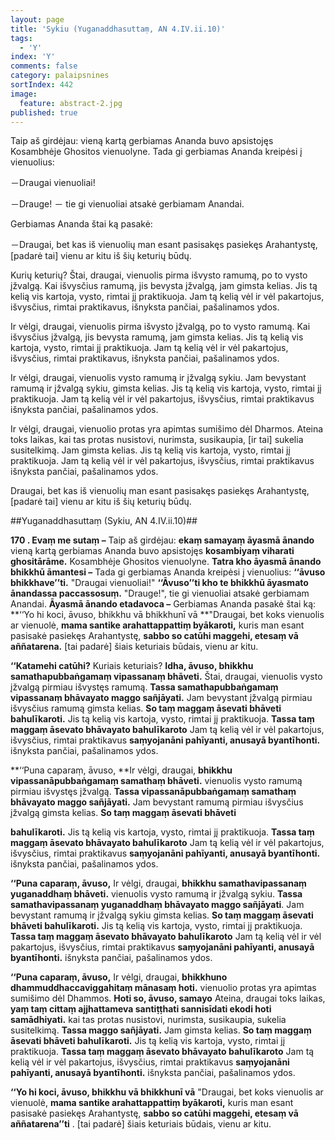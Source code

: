 ```yaml
---
layout: page
title: 'Sykiu (Yuganaddhasuttaṃ, AN 4.IV.ii.10)'
tags:
  - 'Y'
index: 'Y'
comments: false
category: palaipsnines
sortIndex: 442
image:
  feature: abstract-2.jpg
published: true
---
```


Taip aš girdėjau: vieną kartą gerbiamas Ananda buvo apsistojęs Kosambhėje Ghositos vienuolyne. Tada gi gerbiamas Ananda kreipėsi į vienuolius:

－Draugai vienuoliai!

－Drauge! － tie gi vienuoliai atsakė gerbiamam Anandai.

Gerbiamas Ananda štai ką pasakė:

－Draugai, bet kas iš vienuolių man esant pasisakęs pasiekęs Arahantystę, [padarė tai] vienu ar kitu iš šių keturių būdų.

Kurių keturių? Štai, draugai, vienuolis pirma išvysto ramumą, po to vysto įžvalgą. Kai išvysčius ramumą, jis bevysta įžvalgą, jam gimsta kelias. Jis tą kelią vis kartoja, vysto, rimtai jį praktikuoja. Jam tą kelią vėl ir vėl pakartojus, išvysčius, rimtai praktikavus, išnyksta pančiai, pašalinamos ydos.

Ir vėlgi, draugai, vienuolis pirma išvysto įžvalgą, po to vysto ramumą. Kai išvysčius įžvalgą, jis bevysta ramumą, jam gimsta kelias. Jis tą kelią vis kartoja, vysto, rimtai jį praktikuoja. Jam tą kelią vėl ir vėl pakartojus, išvysčius, rimtai praktikavus, išnyksta pančiai, pašalinamos ydos.  

Ir vėlgi, draugai, vienuolis vysto ramumą ir įžvalgą sykiu. Jam bevystant ramumą ir įžvalgą sykiu, gimsta kelias. Jis tą kelią vis kartoja, vysto, rimtai jį praktikuoja. Jam tą kelią vėl ir vėl pakartojus, išvysčius, rimtai praktikavus išnyksta pančiai, pašalinamos ydos.

Ir vėlgi, draugai, vienuolio protas yra apimtas sumišimo dėl Dharmos. Ateina toks laikas, kai tas protas nusistovi, nurimsta, susikaupia, [ir tai] sukelia susitelkimą. Jam gimsta kelias. Jis tą kelią vis kartoja, vysto, rimtai jį praktikuoja. Jam tą kelią vėl ir vėl pakartojus, išvysčius, rimtai praktikavus išnyksta pančiai, pašalinamos ydos.

Draugai, bet kas iš vienuolių man esant pasisakęs pasiekęs Arahantystę, [padarė tai] vienu ar kitu iš šių keturių būdų.

##Yuganaddhasuttaṃ (Sykiu, AN 4.IV.ii.10)##

**170 . Evaṃ me sutaṃ –** Taip aš girdėjau: **ekaṃ samayaṃ āyasmā ānando** vieną kartą gerbiamas Ananda buvo apsistojęs **kosambiyaṃ viharati ghositārāme.** Kosambhėje Ghositos vienuolyne. **Tatra kho āyasmā ānando bhikkhū āmantesi –** Tada gi gerbiamas Ananda kreipėsi į vienuolius: **‘‘āvuso bhikkhave’’ti.** "Draugai vienuoliai!" **‘‘Āvuso’’ti kho te bhikkhū āyasmato ānandassa paccassosuṃ.** "Drauge!", tie gi vienuoliai atsakė gerbiamam Anandai. **Āyasmā ānando etadavoca –** Gerbiamas Ananda pasakė štai ką: **‘‘Yo hi koci, āvuso, bhikkhu vā bhikkhunī vā **"Draugai, bet koks vienuolis ar vienuolė, **mama santike arahattappattiṃ byākaroti,** kuris man esant pasisakė pasiekęs Arahantystę, **sabbo so catūhi maggehi, etesaṃ vā aññatarena.** [tai padarė] šiais keturiais būdais, vienu ar kitu.

**‘‘Katamehi catūhi?** Kuriais keturiais? **Idha, āvuso, bhikkhu samathapubbaṅgamaṃ vipassanaṃ bhāveti.** Štai, draugai, vienuolis vysto įžvalgą pirmiau išvystęs ramumą. **Tassa samathapubbaṅgamaṃ vipassanaṃ bhāvayato maggo sañjāyati.** Jam bevystant įžvalgą pirmiau išvysčius ramumą gimsta kelias. **So taṃ maggaṃ āsevati bhāveti bahulīkaroti.** Jis tą kelią vis kartoja, vysto, rimtai jį praktikuoja. **Tassa taṃ maggaṃ āsevato bhāvayato bahulīkaroto** Jam tą kelią vėl ir vėl pakartojus, išvysčius, rimtai praktikavus **saṃyojanāni pahīyanti, anusayā byantīhonti.** išnyksta pančiai, pašalinamos ydos.

**‘‘Puna caparaṃ, āvuso, **Ir vėlgi, draugai, **bhikkhu vipassanāpubbaṅgamaṃ samathaṃ bhāveti.** vienuolis vysto ramumą pirmiau išvystęs įžvalgą. **Tassa vipassanāpubbaṅgamaṃ samathaṃ bhāvayato maggo sañjāyati.** Jam bevystant  ramumą pirmiau išvysčius įžvalgą gimsta kelias. **So taṃ maggaṃ āsevati bhāveti**

**bahulīkaroti.** Jis tą kelią vis kartoja, vysto, rimtai jį praktikuoja. **Tassa taṃ maggaṃ āsevato bhāvayato bahulīkaroto** Jam tą kelią vėl ir vėl pakartojus, išvysčius, rimtai praktikavus **saṃyojanāni pahīyanti, anusayā byantīhonti.** išnyksta pančiai, pašalinamos ydos.

**‘‘Puna caparaṃ, āvuso,** Ir vėlgi, draugai, **bhikkhu samathavipassanaṃ yuganaddhaṃ bhāveti.** vienuolis vysto ramumą ir įžvalgą sykiu. **Tassa samathavipassanaṃ yuganaddhaṃ bhāvayato maggo sañjāyati**. Jam bevystant  ramumą ir įžvalgą sykiu gimsta kelias. **So taṃ maggaṃ āsevati bhāveti bahulīkaroti.** Jis tą kelią vis kartoja, vysto, rimtai jį praktikuoja. **Tassa taṃ maggaṃ āsevato bhāvayato bahulīkaroto** Jam tą kelią vėl ir vėl pakartojus, išvysčius, rimtai praktikavus **saṃyojanāni pahīyanti, anusayā byantīhonti.** išnyksta pančiai, pašalinamos ydos.

**‘‘Puna caparaṃ, āvuso,** Ir vėlgi, draugai, **bhikkhuno dhammuddhaccaviggahitaṃ mānasaṃ hoti.** vienuolio protas yra apimtas sumišimo dėl Dhammos. **Hoti so, āvuso, samayo** Ateina, draugai toks laikas, **yaṃ taṃ cittaṃ ajjhattameva santiṭṭhati sannisīdati ekodi hoti samādhiyati.** kai tas protas nusistovi, nurimsta, susikaupia, sukelia susitelkimą. **Tassa maggo sañjāyati.** Jam gimsta kelias. **So taṃ maggaṃ āsevati bhāveti bahulīkaroti.** Jis tą kelią vis kartoja, vysto, rimtai jį praktikuoja. **Tassa taṃ maggaṃ āsevato bhāvayato bahulīkaroto** Jam tą kelią vėl ir vėl pakartojus, išvysčius, rimtai praktikavus **saṃyojanāni pahīyanti, anusayā byantīhonti.** išnyksta pančiai, pašalinamos ydos.

**‘‘Yo hi koci, āvuso, bhikkhu vā bhikkhunī vā** "Draugai, bet koks vienuolis ar vienuolė, **mama santike arahattappattiṃ byākaroti,** kuris man esant pasisakė pasiekęs Arahantystę, **sabbo so catūhi maggehi, etesaṃ vā aññatarena’’ti** . [tai padarė] šiais keturiais būdais, vienu ar kitu.
